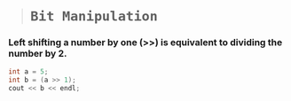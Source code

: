 > # **```Bit Manipulation```**

### Left shifting a number by one (>>) is equivalent to dividing the number by 2.

```cpp
int a = 5;
int b = (a >> 1);
cout << b << endl;
```

